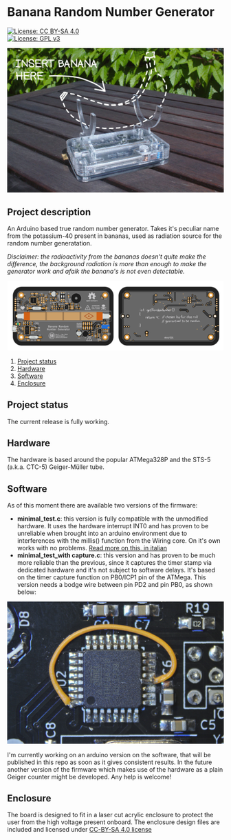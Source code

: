 # Banana Random Number Generator
[![License: CC BY-SA 4.0](https://img.shields.io/badge/Hardware%20license-CC--BY--SA%204.0-brightgreen.svg)](http://creativecommons.org/licenses/by-sa/4.0/)  
[![License: GPL v3](https://img.shields.io/badge/Firmware%20license-GPL%20v3-blue.svg)](https://www.gnu.org/licenses/gpl-3.0)

![brng](bnrg.jpg)

## Project description 
An Arduino based true random number generator. Takes it's peculiar name from the potassium-40 present in bananas, used as radiation source for the random number generatation.  
  
_Disclaimer: the radioactivity from the bananas doesn't quite make the difference, the background radiation is more than enough to make the generator work and afaik the banana's is not even detectable._

![layout 1](/images/layout.png)

1. [Project status](#project-status)  
1. [Hardware](#hardware)  
1. [Software](#software) 
1. [Enclosure](#enclosure) 

## Project status 
The current release is fully working. 
## Hardware 
The hardware is based around the popular ATMega328P and the STS-5 (a.k.a. CTC-5) Geiger-Müller tube.
## Software

As of this moment there are available two versions of the firmware:
- **minimal_test.c**: this version is fully compatible with the unmodified hardware. It uses the hardware interrupt INT0 and has proven to be unreliable when brought into an arduino environment due to interferences with the millis() function from the Wiring core. On it's own works with no problems. [Read more on this, in italian](https://www.valerionappi.it/chi-quadro/)
- **minimal_test_with capture.c**: this version and has proven to be much more reliable than the previous, since it captures the timer stamp via dedicated hardware and it's not subject to software delays. It's based on the timer capture function on PB0/ICP1 pin of the ATMega. This version needs a bodge wire between pin PD2 and pin PB0, as shown below:  

![mod](/images/bodge.jpg)

I'm currently working on an arduino version on the software, that will be published in this repo as soon as it gives consistent results.
In the future another version of the firmware which makes use of the hardware as a plain Geiger counter might be developed. Any help is welcome!
## Enclosure
The board is designed to fit in a laser cut acrylic enclosure to protect the user from the high voltage present onboard. 
The enclosure design files are included and licensed under [CC-BY-SA 4.0 license](http://creativecommons.org/licenses/by-sa/4.0/)  

